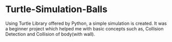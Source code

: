 # Turtle-Simulation-Balls
Using Turtle Library offered by Python, a simple simulation is created. It was a beginner project which helped me with basic concepts such as, Collision Detection and Collision of body(with wall).
